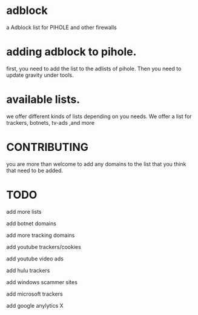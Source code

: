 # adblock
a Adblock list for PIHOLE and other firewalls

# adding adblock to pihole.
first, you need to add the list to the adlists of pihole. Then you need to update gravity under tools.

# available lists.

we offer different kinds of lists depending on you needs. We offer a list for trackers, botnets, tv-ads ,and more


# CONTRIBUTING

you are more than welcome to add any domains to the list that you think that need to be added.

# TODO

add more lists

add botnet domains

add more tracking domains

add youtube trackers/cookies

add youtube video ads

add hulu trackers

add windows scammer sites

add microsoft trackers

add google anylytics X
